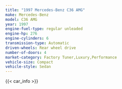 ```yaml
---
title: "1997 Mercedes-Benz C36 AMG"
make: Mercedes-Benz
model: C36 AMG
year: 1997
engine-fuel-type: regular unleaded
engine-hp: 276
engine-cylinders: 6
transmission-type: Automatic
driven-wheels: Rear wheel drive
number-of-doors: 4
market-category: Factory Tuner,Luxury,Performance
vehicle-size: Compact
vehicle-style: Sedan
---
```


{{< car_info >}}
